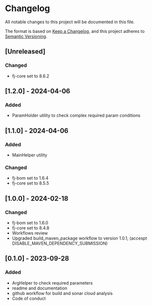 # Changelog

All notable changes to this project will be documented in this file.

The format is based on [Keep a Changelog](https://keepachangelog.com/en/1.1.0/),
and this project adheres to [Semantic Versioning](https://semver.org/spec/v2.0.0.html).

## [Unreleased]

### Changed

- fj-core set to 8.6.2

## [1.2.0] - 2024-04-06

### Added

- ParamHolder utility to check complex required param conditions

## [1.1.0] - 2024-04-06

### Added

- MainHelper utility

### Changed

- fj-bom set to 1.6.4
- fj-core set to 8.5.5

## [1.0.0] - 2024-02-18

### Changed

- fj-bom set to 1.6.0
- fj-core set to 8.4.8
- Workflows review
- Upgraded build_maven_package workflow to version 1.0.1, (accespt DISABLE_MAVEN_DEPENDENCY_SUBMISSION)

## [0.1.0] - 2023-09-28

### Added

- ArgHelper to check required parameters
- readme and documentation
- github workflow for build and sonar cloud analysis 
- Code of conduct
